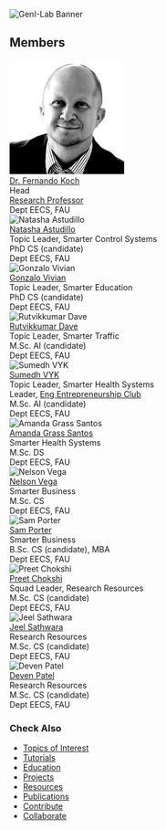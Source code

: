 ![GenI-Lab Banner](./images/genilab-banner.png)


## Members

<div class="grid-container" data-columns="4">
  <div class="grid-item person-card">
    <img src="./images/people/kochf-headshot.png" alt="Dr. Fernando Koch">
    <div class="person-name"><a href="https://www.linkedin.com/in/fkoch/">Dr. Fernando Koch</a></div>
    <div class="person-title">Head<br/><a href="https://www.fau.edu/engineering/directory/faculty/koch/">Research Professor</a><br/>Dept EECS, FAU</div>
  </div>

  <div class="grid-item person-card">
    <img src="./images/people/nastudillo2024-headshot.png" alt="Natasha Astudillo">
    <div class="person-name"><a href="https://www.linkedin.com/in/natashaastudillo/">Natasha Astudillo</a></div>
    <div class="person-title">Topic Leader, Smarter Control Systems<br/>PhD CS (candidate)<br/>Dept EECS, FAU</div>
  </div>

  <div class="grid-item person-card">
    <img src="./images/people/gvivian2022-headshot.png" alt="Gonzalo Vivian">
    <div class="person-name"><a href="https://www.linkedin.com/in/gonvivian/">Gonzalo Vivian</a></div>
    <div class="person-title">Topic Leader, Smarter Education<br/>PhD CS (candidate)<br/>Dept EECS, FAU</div>
  </div>

  <div class="grid-item person-card">
    <img src="./images/people/rdave2024-headshot.png" alt="Rutvikkumar Dave">
    <div class="person-name"><a href="https://www.linkedin.com/in/dave-rutvikkumar/">Rutvikkumar Dave</a></div>
    <div class="person-title">Topic Leader, Smarter Traffic<br/>M.Sc. AI (candidate)<br/>Dept EECS, FAU</div>
  </div>

  <div class="grid-item person-card">
    <img src="./images/people/svizarsuyesh2024-headshot.png" alt="Sumedh VYK">
    <div class="person-name"><a href="https://www.linkedin.com/in/sumedh-vyk/">Sumedh VYK</a></div>
    <div class="person-title">Topic Leader, Smarter Health Systems<br/>Leader, <a href="http://www.faueec.org">Eng Entrepreneurship Club</a><br/>M.Sc. AI (candidate)<br/>Dept EECS, FAU</div>
  </div>

  <div class="grid-item person-card">
    <img src="./images/people/agrasssantos2023-headshot.png" alt="Amanda Grass Santos">
    <div class="person-name"><a href="https://www.linkedin.com/in/amandagrass">Amanda Grass Santos</a></div>
    <div class="person-title">Smarter Health Systems<br/>M.Sc. DS<br/>Dept EECS, FAU</div>
  </div>

  <div class="grid-item person-card">
    <img src="./images/people/vegan2023-headshot.png" alt="Nelson Vega">
    <div class="person-name"><a href="https://www.linkedin.com/in/nvegamarrero/">Nelson Vega</a></div>
    <div class="person-title">Smarter Business<br/>M.Sc. CS<br/>Dept EECS, FAU</div>
  </div>

  <div class="grid-item person-card">
    <img src="./images/people/samanthaport2022-headshot.png" alt="Sam Porter">
    <div class="person-name"><a href="https://www.linkedin.com/in/samporter-cs/">Sam Porter</a></div>
    <div class="person-title">Smarter Business<br/>B.Sc. CS (candidate), MBA<br/>Dept EECS, FAU</div>
  </div>

  <div class="grid-item person-card">
    <img src="./images/people/pchokshi2024-headshot.png" alt="Preet Chokshi">
    <div class="person-name"><a href="https://www.linkedin.com/in/preet-chokshi-6b7096233">Preet Chokshi</a></div>
    <div class="person-title">Squad Leader, Research Resources<br/>M.Sc. CS (candidate)<br/>Dept EECS, FAU</div>
  </div>

  <div class="grid-item person-card">
    <img src="./images/people/jsathwara2024-headshot.png" alt="Jeel Sathwara">
    <div class="person-name"><a href="https://www.linkedin.com/in/jeel209/">Jeel Sathwara</a></div>
    <div class="person-title">Research Resources<br/>M.Sc. CS (candidate)<br/>Dept EECS, FAU</div>
  </div>

  <div class="grid-item person-card">
    <img src="./images/people/devenpravink2024-headshot.png" alt="Deven Patel">
    <div class="person-name"><a href="https://www.linkedin.com/in/devenpatel0">Deven Patel</a></div>
    <div class="person-title">Research Resources<br/>M.Sc. CS (candidate)<br/>Dept EECS, FAU</div>
  </div>
</div>

<script>
  const container = document.querySelector('.grid-container');
  const columns = container.dataset.columns || 4;
  container.style.setProperty('--columns', columns);
</script>


### Check Also

* [Topics of Interest](./projects.md#topics-of-interest)
* [Tutorials](./knowledge.md#tutorials)
* [Education](./knowledge.md#education)
* [Projects](./projects.md)
* [Resources](./projects.md#resources) 
* [Publications](./knowledge.md#publications)
* [Contribute](./contribute.md)
* [Collaborate](./collaborate.md)

